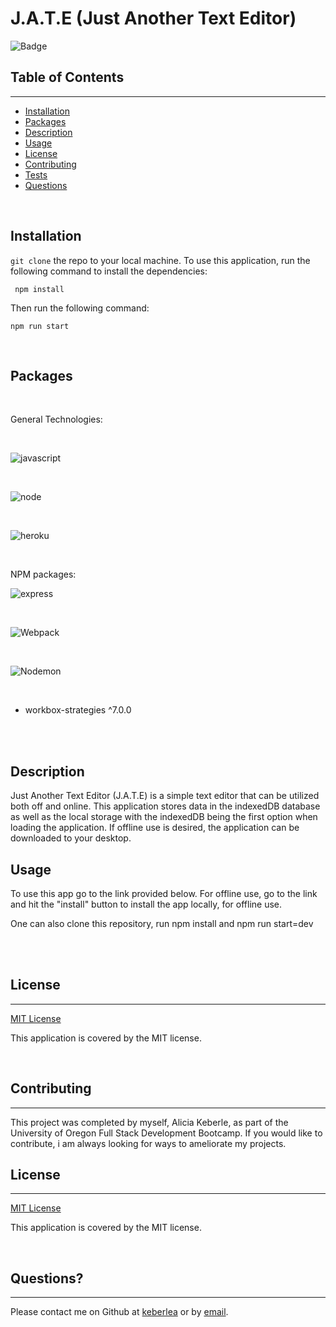 # J.A.T.E (Just Another Text Editor)

![Badge](https://img.shields.io/badge/license-MIT-blue)

## Table of Contents
---
* [Installation](#installation)
* [Packages](#packages)
* [Description](#description)
* [Usage](#usage)
* [License](#license)
* [Contributing](#contributing)
* [Tests](#tests)
* [Questions](#questions)

<br>



## Installation

`git clone` the repo to your local machine. To use this application, run the following command to install the dependencies: 

     npm install

Then run the following command:

`npm run start`


<br>

## Packages
<br>

General Technologies:

<br>

![javascript](https://img.shields.io/badge/JavaScript-323330?style=for-the-badge&logo=javascript&logoColor=F7DF1E)

<br>

![node](https://img.shields.io/badge/Node.js-339933?style=for-the-badge&logo=nodedotjs&logoColor=white)

<br>

![heroku](https://img.shields.io/badge/Heroku-430098?style=for-the-badge&logo=heroku&logoColor=white)

<br>

NPM packages:
<br>

![express](https://img.shields.io/badge/Express.js-000000?style=for-the-badge&logo=express&logoColor=white)

<br>

![Webpack](https://img.shields.io/badge/Webpack-8DD6F9?style=for-the-badge&logo=Webpack&logoColor=white)

<br>

![Nodemon](https://img.shields.io/badge/NODEMON-%23323330.svg?style=for-the-badge&logo=nodemon&logoColor=%BBDEAD)

<br>

- workbox-strategies ^7.0.0
<br>
<br>

## Description
Just Another Text Editor (J.A.T.E) is a simple text editor that can be utilized both off and online. This application stores data in the indexedDB database as well as the local storage with the indexedDB being the first option when loading the application. If offline use is desired, the application can be downloaded to your desktop.


## Usage

To use this app go to the link provided below. For offline use, go to the link and hit the "install" button to install the app locally, for offline use.

One can also clone this repository, run npm install and npm run start=dev

<br>

<br>

## License 
---
[MIT License](./LICENSE) <br>

This application is covered by the MIT license.

<br>

## Contributing 
---
This project was completed by myself, Alicia Keberle, as part of the University of Oregon Full Stack Development Bootcamp. If you would like to contribute, i am always looking for ways to ameliorate my projects.
<br>

## License 
---
[MIT License](./LICENSE) <br>

This application is covered by the MIT license.

<br>

## Questions?
---
Please contact me on Github at [keberlea](https://github.com/keberlea) or by [email](mailto:alicia.keberle@gmail.com).
